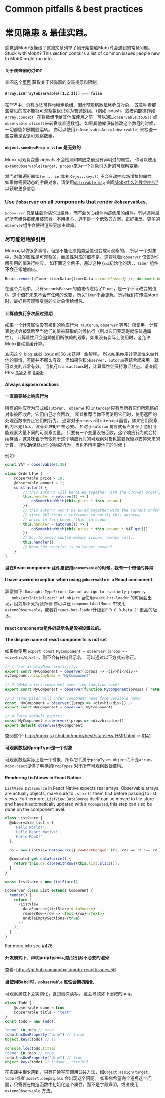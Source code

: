# Common pitfalls & best practices
# 常见隐患 & 最佳实践。

感觉到Mobx很操蛋？这篇文章列举了刚开始接触Mobx时会遇到的常见问题。
Stuck with MobX? This section contains a list of common issues people new to MobX might run into.

#### 关于装饰器的讨论?

查阅这个[页面](decorators.md) 获取关于装饰器的安装提示和限制。


#### `Array.isArray(observable([1,2,3])) === false`

在ES5中，没有办法可靠地继承数组，因此可观察数组继承自对象。
这意味着那些常见的库不能将可观察数组识别为普通数组。（例如 lodash，或者内部操作如`Array.concat`）
在将数组传给其他库使用之前，可以通过`observable.toJS()` 或 `observable.slice()`来转换成普通数组。
如果其他库没有修改这个数组的时候，一切都能如预期般运转。
你可以使用`isObservableArray(observable)` 来检查一些变量是否是可观察数组。


#### `object.someNewProp = value` 是无效的

Mobx 可观察变量 _objects_ 不会检测和响应之前没有声明过的属性。
你可以使用`extendObservable(target, props)`来为一个对象引入新的可观察变量。

然而对象遍历器如`for .. in` 或者 `Object.keys()` 不会自动响应新增加的属性。
如果你需要动态的字段对象，请使用[`observable.map`](../refguide/map.md)
查阅[Mobx什么时候会响应?](react.md)以获取更多信息.

### Use `@observer` on all components that render `@observable`s.
`@observer` 只是挂载你装饰过组件，而不会关心组件内部使用的组件。所以通常最好所有组件都使用装饰器。不用担心，这不是一个低效的方案，正好相反，更多的`observer`组件会使得渲染更加由效率。

### 尽可能迟地解引用
Mobx可以做很多事情，但是不能让原始类型值也变成可观察的。
所以 一个对象中，对象的属性是可观察的，而属性对应的值不是。这意味着`@observer` 仅仅对你解引用的值进行响应。
如下面这个例子，通过这种方式初始化的话，，`Timer` 组件**不会**正常地响应。

```javascript
React.render(<Timer timerData={timerData.secondsPassed} />, document.body)
```

在这个片段中，只有`secondsPassed`的值被传递给了`Timer`，是一个不可改变的值0。这个值在未来不会有任何的改变，所以`Timer`不会更新。所以我们在传递store时，最好将可观察变量的父对象传给组件。

#### 计算值执行多次超过预期

如果一个计算属性没有被别的响应行为（`autorun`, `observer` 等等）所使用，计算表达式会被延后至当他们的值被获取的时候执行（所以它们表现得就像普通属性）。
计算属性只会追踪他们所依赖的观察。如果没有实际上使用时，这允许Mobx自动暂缓计算。

查阅这个 [blog](https://medium.com/@mweststrate/becoming-fully-reactive-an-in-depth-explanation-of-mobservable-55995262a254) 或者 [issue #356](https://github.com/mobxjs/mobx/issues/356) 来获得一些解释。
所以如果你用计算属性来做其他的事情，可能并不那么有效，但如果你和`observer`、`autorun`等结合起来用，就可以变的非常有效。
当执行`transactions`时，计算属性会保持激活状态。请查阅 PRs: [#452](https://github.com/mobxjs/mobx/pull/452) 和 [#489](https://github.com/mobxjs/mobx/pull/489)

#### Always dispose reactions
#### 一直需要终止响应行为

所有的响应行为形式如`autorun`、 `observe` 和 `intercept`只有当所有它们所观察的对象被回收后，它们自己才会回收。
所以推荐当你不再使用它们时，使用返回的处理函数来终止它们的行为。
通常对于`observe`和`intercept`而言，如果它们观察的内容是`this`，没有处理的严格必要。
但对于`autorun` 而言就有点复杂了他们可能观察大量不同的可观察变量。
只要有一个变量没被回收，这个响应行为就会持续存活，这意味着所有依赖于这个响应行为的可观察对象也需要保留以支持未来的计算。
所以确保终止你的响应行为，当你不再需要他们的时候！

例如:

```javascript
const VAT = observable(1.20)

class OrderLIne {
    @observable price = 10;
    @observable amount = 1;
    constructor() {
        // this autorun will be GC-ed together with the current orderline instance
        this.handler = autorun(() => {
            doSomethingWith(this.price * this.amount)
        })
        // this autorun won't be GC-ed together with the current orderline instance
        // since VAT keeps a reference to notify this autorun,
        // which in turn keeps 'this' in scope
        this.handler = autorun(() => {
            doSomethingWith(this.price * this.amount * VAT.get())
        })
        // So, to avoid subtle memory issues, always call..
        this.handler()
        // When the reaction is no longer needed!
    }
}

```
#### 当在React component 组件里使用`@observable`的时候，我有一个奇怪的异常
#### I have a weird exception when using `@observable` in a React component.

异常如下: `Uncaught TypeError: Cannot assign to read only property '__mobxLazyInitializers' of object` 
当使用`react-hot-loader` 的时候会出现，因为那不支持装饰器
你可以在 `componentWillMount` 中使用 `extendObservable`，或者将`react-hot-loader`升级到`"^3.0.0-beta.2"` 更高的版本。

#### react components组件的显示名是没被设置过的。
#### The display name of react components is not set

如果你使用 `export const MyComponent = observer((props => <div>hi</div>))`，则不会有任何显示名。
可以通过以下方式去修正。

```javascript
// 1 (set displayName explicitly)
export const MyComponent = observer((props => <div>hi</div>))
myComponent.displayName = "MyComponent"

// 2 (MobX infers component name from function name)
export const MyComponent = observer(function MyComponent(props) { return <div>hi</div> })

// 3 (transpiler will infer component name from variable name)
const _MyComponent = observer((props => <div>hi</div>)) //
export const MyComponent = observer(_MyComponent)

// 4 (with default export)
const MyComponent = observer((props => <div>hi</div>))
export default observer(MyComponent)
```

查阅这个: http://mobxjs.github.io/mobx/best/stateless-HMR.html or [#141](https://github.com/mobxjs/mobx/issues/141#issuecomment-228457886).


#### 可观察数组的propType是一个对象

可观察数组实际上是一个对象，所以它们属于`propTypes.object`而不是`array`，`mobx-react`提供了明确的`PropTypes` 对于所有可观察数据结构。


#### Rendering ListViews in React Native

`ListView.DataSource` in React Native expects real arrays. Observable arrays are actually objects, make sure to `.slice()` them first before passing to list views. Furthermore, `ListView.DataSource` itself can be moved to the store and have it automatically updated with a `@computed`, this step can also be done on the component level.

```javascript
class ListStore {
  @observable list = [
    'Hello World!',
    'Hello React Native!',
    'Hello MobX!'
  ];

  ds = new ListView.DataSource({ rowHasChanged: (r1, r2) => r1 !== r2 });

  @computed get dataSource() {
    return this.ds.cloneWithRows(this.list.slice());
  }
}

const listStore = new ListStore();

@observer class List extends Component {
  render() {
    return (
      <ListView
        dataSource={listStore.dataSource}
        renderRow={row => <Text>{row}</Text>}
        enableEmptySections={true}
      />
    );
  }
}
```

For more info see [#476](https://github.com/mobxjs/mobx/issues/476)

#### 开发模式下，声明propTypes可能会引起不必要的渲染

查看: https://github.com/mobxjs/mobx-react/issues/56


#### 当使用Babel时，`@observable` 属性会懒初始化

可观察属性不会实例化，直到首次读写。
这会导致如下细微的bug。

```javascript
class Todo {
    @observable done = true
    @observable title = "test"
}
const todo = new Todo()

"done" in todo // true
todo.hasOwnProperty("done") // false
Object.keys(todo) // []

console.log(todo.title)
"done" in todo // true
todo.hasOwnProperty("done") // true
Object.keys(todo) // ["done", "title"]
```

在实践中很少遇到，只有在读写前调用公共方法，如`Object.assign(target, todo)`或者 `assert.deepEquals` 会出现这个问题。
如果你希望完全避免这个问题，只需要在构造函数中初始化这个属性，而不是字段声明。或者使用`extendObservable` 方法。
